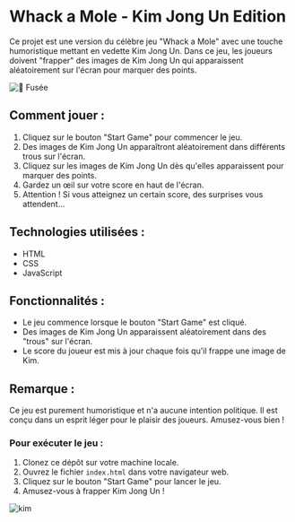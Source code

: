 # Whack a Mole - Kim Jong Un Edition

Ce projet est une version du célèbre jeu "Whack a Mole" avec une touche humoristique mettant en vedette Kim Jong Un. Dans ce jeu, les joueurs doivent "frapper" des images de Kim Jong Un qui apparaissent aléatoirement sur l'écran pour marquer des points.

![🚀 Fusée](https://emojicdn.elk.sh/🚀) 

## Comment jouer :
1. Cliquez sur le bouton "Start Game" pour commencer le jeu.
2. Des images de Kim Jong Un apparaîtront aléatoirement dans différents trous sur l'écran.
3. Cliquez sur les images de Kim Jong Un dès qu'elles apparaissent pour marquer des points.
4. Gardez un œil sur votre score en haut de l'écran.
5. Attention ! Si vous atteignez un certain score, des surprises vous attendent... 

## Technologies utilisées :
- HTML
- CSS
- JavaScript

## Fonctionnalités :
- Le jeu commence lorsque le bouton "Start Game" est cliqué.
- Des images de Kim Jong Un apparaissent aléatoirement dans des "trous" sur l'écran.
- Le score du joueur est mis à jour chaque fois qu'il frappe une image de Kim.

## Remarque :
Ce jeu est purement humoristique et n'a aucune intention politique. Il est conçu dans un esprit léger pour le plaisir des joueurs. Amusez-vous bien !

### Pour exécuter le jeu :
1. Clonez ce dépôt sur votre machine locale.
2. Ouvrez le fichier `index.html` dans votre navigateur web.
3. Cliquez sur le bouton "Start Game" pour lancer le jeu.
4. Amusez-vous à frapper Kim Jong Un !

![kim](https://media1.giphy.com/media/v1.Y2lkPTc5MGI3NjExdzZrdGxscXZqd3docm1zYmZsd3NvM2poeWt2cTIyYTI0bDhneXpodyZlcD12MV9pbnRlcm5hbF9naWZfYnlfaWQmY3Q9Zw/9zv7bReqYBHVK/giphy.gif)
